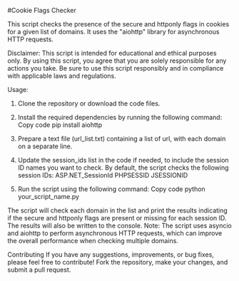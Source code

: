 #Cookie Flags Checker


This script checks the presence of the secure and httponly flags in cookies for a given list of domains. It uses the "aiohttp" library for asynchronous HTTP requests.

Disclaimer: This script is intended for educational and ethical purposes only. By using this script, you agree that you are solely responsible for any actions you take. Be sure to use this script responsibly and in compliance with applicable laws and regulations.

Usage:

1. Clone the repository or download the code files.

2. Install the required dependencies by running the following command:
Copy code
pip install aiohttp

3. Prepare a text file (url_list.txt) containing a list of url, with each domain on a separate line.

4. Update the session_ids list in the code if needed, to include the session ID names you want to check. By default, the script checks the following session IDs:
ASP.NET_SessionId
PHPSESSID
JSESSIONID

5. Run the script using the following command:
Copy code
python your_script_name.py

The script will check each domain in the list and print the results indicating if the secure and httponly flags are present or missing for each session ID. The results will also be written to the console.
Note: The script uses asyncio and aiohttp to perform asynchronous HTTP requests, which can improve the overall performance when checking multiple domains.

Contributing
If you have any suggestions, improvements, or bug fixes, please feel free to contribute! Fork the repository, make your changes, and submit a pull request.

